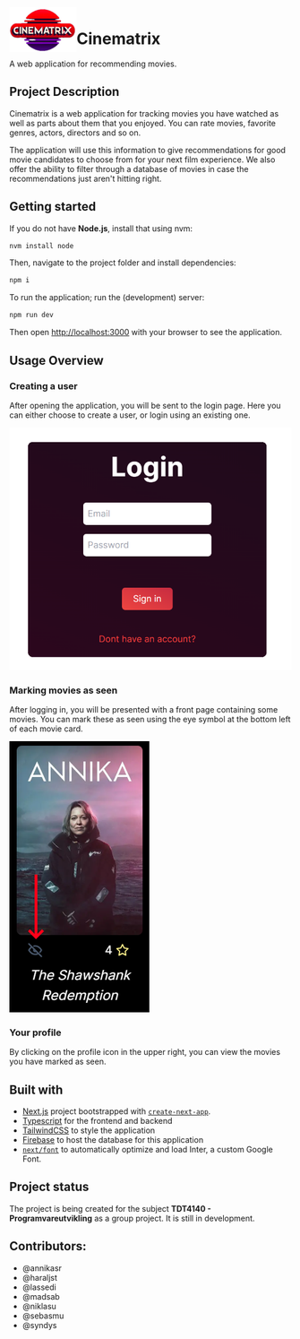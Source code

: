 <img align="left" width="120" height="80" src="./app/assets/images/logo.png" alt="Logo">

# Cinematrix

A web application for recommending movies.

## Project Description
Cinematrix is a web application for tracking movies you have watched as well as parts about them that you enjoyed. You can rate movies, favorite genres, actors, directors and so on. 

The application will use this information to give recommendations for good movie candidates to choose from for your next film experience. We also offer the ability to filter through a database of movies in case the recommendations just aren't hitting right. 

## Getting started

If you do not have **Node.js**, install that using nvm:

```bash
nvm install node
```

Then, navigate to the project folder and install dependencies:

```bash
npm i
```

To run the application; run the (development) server:

```bash
npm run dev
```

Then open [http://localhost:3000](http://localhost:3000) with your browser to see the application.

## Usage Overview

### Creating a user
After opening the application, you will be sent to the login page. 
Here you can either choose to create a user, or login using an existing one.

![Login](/docs/login.png)


### Marking movies as seen
After logging in, you will be presented with a front page containing some movies. You can mark these as seen using the eye symbol at the bottom left of each movie card.

![Moviecard](/docs/moviecard.png)


### Your profile
By clicking on the profile icon in the upper right, you can view the movies you have marked as seen.

## Built with
- [Next.js](https://nextjs.org/) project bootstrapped with [`create-next-app`](https://github.com/vercel/next.js/tree/canary/packages/create-next-app).
- [Typescript](https://www.typescriptlang.org/) for the frontend and backend
- [TailwindCSS](https://tailwindcss.com/) to style the application
- [Firebase](https://firebase.google.com/) to host the database for this application
- [`next/font`](https://nextjs.org/docs/basic-features/font-optimization) to automatically optimize and load Inter, a custom Google Font.

## Project status

The project is being created for the subject **TDT4140 - Programvareutvikling** as a group project. It is still in development.

## Contributors: 
- @annikasr
- @haraljst 
- @lassedi 
- @madsab
- @niklasu
- @sebasmu
- @syndys


